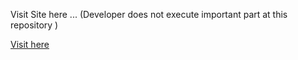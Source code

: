 Visit Site here ...
(Developer does not execute important part at this repository )
<p><a href="https://erangamadhushan.github.io/AnimeJs-Project-1/">Visit here</a></p>
